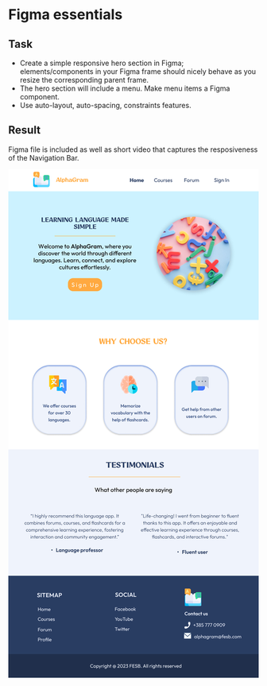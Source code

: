 # Figma essentials

## Task

- Create a simple responsive hero section in Figma; elements/components in your Figma frame should nicely behave as you resize the corresponding parent frame.
- The hero section will include a menu. Make menu items a Figma component.
- Use auto-layout, auto-spacing, constraints features.

## Result

Figma file is included as well as short video that captures the resposiveness of the Navigation Bar.

![High Fidelity Prototype](/class-projects/class-project-1/HeroSection.jpg)
